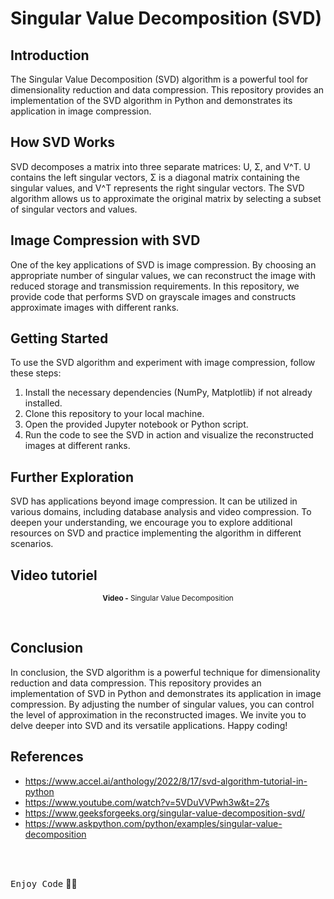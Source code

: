 # Singular Value Decomposition (SVD)

## Introduction
The Singular Value Decomposition (SVD) algorithm is a powerful tool for dimensionality reduction and data compression. This repository provides an implementation of the SVD algorithm in Python and demonstrates its application in image compression.

## How SVD Works
SVD decomposes a matrix into three separate matrices: U, Σ, and V^T. U contains the left singular vectors, Σ is a diagonal matrix containing the singular values, and V^T represents the right singular vectors. The SVD algorithm allows us to approximate the original matrix by selecting a subset of singular vectors and values.

## Image Compression with SVD
One of the key applications of SVD is image compression. By choosing an appropriate number of singular values, we can reconstruct the image with reduced storage and transmission requirements. In this repository, we provide code that performs SVD on grayscale images and constructs approximate images with different ranks.

## Getting Started
To use the SVD algorithm and experiment with image compression, follow these steps:

1. Install the necessary dependencies (NumPy, Matplotlib) if not already installed.
2. Clone this repository to your local machine.
3. Open the provided Jupyter notebook or Python script.
4. Run the code to see the SVD in action and visualize the reconstructed images at different ranks.

## Further Exploration
SVD has applications beyond image compression. It can be utilized in various domains, including database analysis and video compression. To deepen your understanding, we encourage you to explore additional resources on SVD and practice implementing the algorithm in different scenarios.

## Video tutoriel

<div align="center">
       <p>
       <sup>  <strong>Video -</strong> Singular Value Decomposition</sup>
       </p>
</div>

<br>

## Conclusion
In conclusion, the SVD algorithm is a powerful technique for dimensionality reduction and data compression. This repository provides an implementation of SVD in Python and demonstrates its application in image compression. By adjusting the number of singular values, you can control the level of approximation in the reconstructed images. We invite you to delve deeper into SVD and its versatile applications. Happy coding!

## References
  - https://www.accel.ai/anthology/2022/8/17/svd-algorithm-tutorial-in-python <br>
  - https://www.youtube.com/watch?v=5VDuVVPwh3w&t=27s <br>
  - https://www.geeksforgeeks.org/singular-value-decomposition-svd/ <br>
  - https://www.askpython.com/python/examples/singular-value-decomposition <br>

<br><br>

<kbd>Enjoy Code</kbd> 👨‍💻
